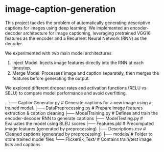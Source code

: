 # image-caption-generation

This project tackles the problem of automatically generating descriptive captions for images using deep learning. We implemented an encoder-decoder architecture for image captioning, leveraging pretrained VGG16 features as the encoder and a Recurrent Neural Network (RNN) as the decoder.

We experimented with two main model architectures:
1. Inject Model: Injects image features directly into the RNN at each timestep.
2. Merge Model: Processes image and caption separately, then merges the features before generating the output.

We explored different dropout rates and activation functions (RELU vs SELU) to compare model performance and avoid overfitting.

.
├── CaptionGenerator.py       # Generate captions for a new image using a trained model.
├── DataPreprocessing.py      # Prepare image features extraction & caption cleaning
├── ModelTraining.py          # Defines and train the encoder-decoder RNN to generate captions
├── ModelTesting.py           # Evaluates the model using BLEU scores
├── Features.pkl              # Precomputed image features (generated by preprocessing)
├── Descriptions.csv          # Cleaned captions (generated by preprocessing)
├── models/                   # Folder to store trained model files
└── Flicker8k_Text/           # Contains train/test image lists and captions

